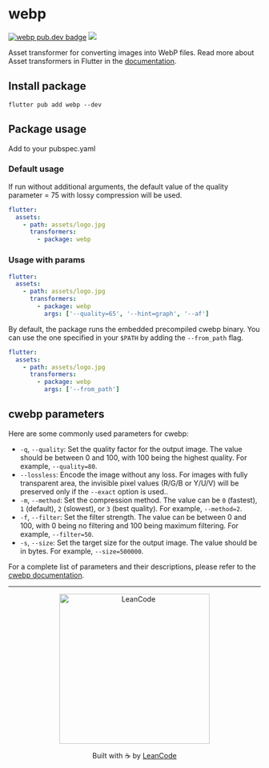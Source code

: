 # webp

[![webp pub.dev badge][pub-badge]][pub-badge-link]
[![][build-badge]][build-badge-link]

Asset transformer for converting images into WebP files. Read more about Asset transformers in Flutter in the [documentation](https://docs.flutter.dev/ui/assets/asset-transformation).

## Install package

```
flutter pub add webp --dev
```

## Package usage

Add to your pubspec.yaml

### Default usage

If run without additional arguments, the default value of the quality parameter = 75 with lossy compression will be used.

```yaml
flutter:
  assets:
    - path: assets/logo.jpg
      transformers:
        - package: webp
```

### Usage with params

```yaml
flutter:
  assets:
    - path: assets/logo.jpg
      transformers:
        - package: webp
          args: ['--quality=65', '--hint=graph', '--af']
```

By default, the package runs the embedded precompiled cwebp binary. You can use the one specified in your `$PATH` by adding the `--from_path` flag.

```yaml
flutter:
  assets:
    - path: assets/logo.jpg
      transformers:
        - package: webp
          args: ['--from_path']
```

## cwebp parameters

Here are some commonly used parameters for cwebp:

- `-q`, `--quality`: Set the quality factor for the output image. The value should be between 0 and 100, with 100 being the highest quality. For example, `--quality=80`.
- `--lossless`: Encode the image without any loss. For images with fully transparent area, the invisible pixel values (R/G/B or Y/U/V) will be preserved only if the `--exact` option is used..
- `-m`, `--method`: Set the compression method. The value can be `0` (fastest), `1` (default), `2` (slowest), or `3` (best quality). For example, `--method=2`.
- `-f`, `--filter`: Set the filter strength. The value can be between 0 and 100, with 0 being no filtering and 100 being maximum filtering. For example, `--filter=50`.
- `-s`, `--size`: Set the target size for the output image. The value should be in bytes. For example, `--size=500000`.

For a complete list of parameters and their descriptions, please refer to the [cwebp documentation](https://developers.google.com/speed/webp/docs/cwebp).

---

<p align="center">
   <a href="https://leancode.co/?utm_source=readme&utm_medium=bloc_lens_package">
      <img alt="LeanCode" src="https://leancodepublic.blob.core.windows.net/public/wide.png" width="300"/>
   </a>
   <p align="center">
   Built with ☕️ by <a href="https://leancode.co/?utm_source=readme&utm_medium=bloc_lens_package">LeanCode</a>
   </p>
</p>

[pub-badge]: https://img.shields.io/pub/v/webp
[pub-badge-link]: https://pub.dev/packages/webp
[build-badge]: https://img.shields.io/github/actions/workflow/status/leancodepl/flutter_webp/check.yml
[build-badge-link]: https://github.com/leancodepl/flutter_webp/actions/workflows/check.yml